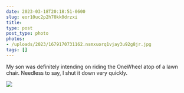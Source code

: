 ```yaml
---
date: 2023-03-18T20:18:51-0600
slug: eor10uc2p2h70kk0drzxi
title: 
type: post
post_type: photo
photos:
- /uploads/2023/1679170731162.nsmxuorq1vjay3u92g8jr.jpg
tags: []
---
```

My son was definitely intending on riding the OneWheel atop of a lawn chair. Needless to say, I shut it down very quickly.


![](/uploads/2023/1679170731162.nsmxuorq1vjay3u92g8jr.jpg)


